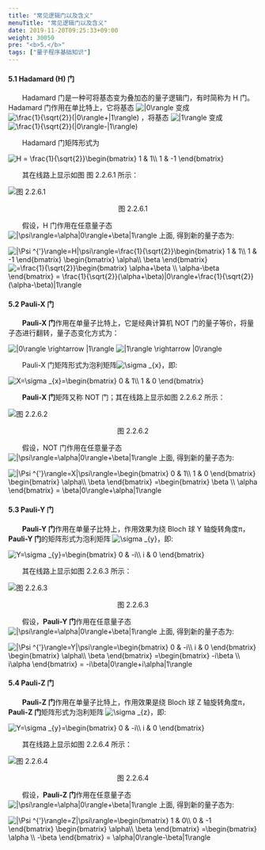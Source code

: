 ```yaml
---
title: "常见逻辑门以及含义"
menuTitle: "常见逻辑门以及含义"
date: 2019-11-20T09:25:33+09:00
weight: 30050
pre: "<b>5.</b>"
tags: ["量子程序基础知识"]
---
```


#### 5.1 Hadamard (H) 门

&emsp;&emsp;Hadamard 门是一种可将基态变为叠加态的量子逻辑门，有时简称为 H 门。Hadamard 门作用在单比特上，它将基态
<img src="https://latex.codecogs.com/gif.latex?\inline&space;\dpi{120}&space;|0\rangle" title="|0\rangle" style="margin: auto; display: inline;"/>
变成
<img src="https://latex.codecogs.com/gif.latex?\inline&space;\dpi{120}&space;\frac{1}{\sqrt{2}}(|0\rangle&plus;|1\rangle)" title="\frac{1}{\sqrt{2}}(|0\rangle+|1\rangle)" style="margin: auto; display: inline;"/>
，将基态
<img src="https://latex.codecogs.com/gif.latex?\inline&space;\dpi{120}&space;|1\rangle" title="|1\rangle" style="margin: auto; display: inline;"/>
变成
<img src="https://latex.codecogs.com/gif.latex?\inline&space;\dpi{120}&space;\frac{1}{\sqrt{2}}(|0\rangle-|1\rangle)" title="\frac{1}{\sqrt{2}}(|0\rangle-|1\rangle)" style="margin: auto; display: inline;"/>

&emsp;&emsp;Hadamard 门矩阵形式为

<img src="https://latex.codecogs.com/gif.latex?\inline&space;\dpi{150}&space;H&space;=&space;\frac{1}{\sqrt{2}}\begin{bmatrix}&space;1&space;&&space;1\\&space;1&space;&&space;-1&space;\end{bmatrix}" title="H = \frac{1}{\sqrt{2}}\begin{bmatrix} 1 & 1\\ 1 & -1 \end{bmatrix}" />

&emsp;&emsp;其在线路上显示如图 图 2.2.6.1 所示：

![图 2.2.6.1](/images/图%202.2.6.1.png)

<div align=center>图 2.2.6.1</div>

&emsp;&emsp;假设，H 门作用在任意量子态
<img src="https://latex.codecogs.com/gif.latex?\inline&space;\dpi{120}&space;|\psi\rangle=\alpha|0\rangle&plus;\beta|1\rangle" title="|\psi\rangle=\alpha|0\rangle+\beta|1\rangle" style="margin: auto; display: inline;"/>
上面, 得到新的量子态为:

<img src="https://latex.codecogs.com/gif.latex?\inline&space;\dpi{150}&space;|\Psi&space;^{'}\rangle=H|\psi\rangle=\frac{1}{\sqrt{2}}\begin{bmatrix}&space;1&space;&&space;1\\&space;1&space;&&space;-1&space;\end{bmatrix}&space;\begin{bmatrix}&space;\alpha\\&space;\beta&space;\end{bmatrix}" title="|\Psi ^{'}\rangle=H|\psi\rangle=\frac{1}{\sqrt{2}}\begin{bmatrix} 1 & 1\\ 1 & -1 \end{bmatrix} \begin{bmatrix} \alpha\\ \beta \end{bmatrix}" />

<img src="https://latex.codecogs.com/gif.latex?\inline&space;\dpi{150}&space;=\frac{1}{\sqrt{2}}\begin{bmatrix}&space;\alpha&plus;\beta&space;\\&space;\alpha-\beta&space;\end{bmatrix}&space;=&space;\frac{1}{\sqrt{2}}(\alpha&plus;\beta)|0\rangle&plus;\frac{1}{\sqrt{2}}(\alpha-\beta)|1\rangle" title="=\frac{1}{\sqrt{2}}\begin{bmatrix} \alpha+\beta \\ \alpha-\beta \end{bmatrix} = \frac{1}{\sqrt{2}}(\alpha+\beta)|0\rangle+\frac{1}{\sqrt{2}}(\alpha-\beta)|1\rangle" />

#### 5.2 Pauli-X 门

&emsp;&emsp;**Pauli-X 门**作用在单量子比特上，它是经典计算机 NOT 门的量子等价，将量子态进行翻转，量子态变化方式为：

<img src="https://latex.codecogs.com/gif.latex?\inline&space;\dpi{150}&space;|0\rangle&space;\rightarrow&space;|1\rangle" title="|0\rangle \rightarrow |1\rangle" />

<img src="https://latex.codecogs.com/gif.latex?\inline&space;\dpi{150}&space;|1\rangle&space;\rightarrow&space;|0\rangle" title="|1\rangle \rightarrow |0\rangle" />

&emsp;&emsp;Pauli-X 门矩阵形式为泡利矩阵<img src="https://latex.codecogs.com/gif.latex?\inline&space;\dpi{120}&space;\sigma&space;_{x}" title="\sigma _{x}" style="margin: auto; display: inline;"/>，即:

<img src="https://latex.codecogs.com/gif.latex?\inline&space;\dpi{150}&space;X=\sigma&space;_{x}=\begin{bmatrix}&space;0&space;&&space;1\\&space;1&space;&&space;0&space;\end{bmatrix}" title="X=\sigma _{x}=\begin{bmatrix} 0 & 1\\ 1 & 0 \end{bmatrix}" />

&emsp;&emsp;**Pauli-X 门**矩阵又称 NOT 门；其在线路上显示如图 2.2.6.2 所示：

![图 2.2.6.2](/images/图%202.2.6.2.png)

<div align=center>图 2.2.6.2</div>

&emsp;&emsp;假设，NOT 门作用在任意量子态 
<img src="https://latex.codecogs.com/gif.latex?\inline&space;\dpi{120}&space;|\psi\rangle=\alpha|0\rangle&plus;\beta|1\rangle" title="|\psi\rangle=\alpha|0\rangle+\beta|1\rangle" style="margin: auto; display: inline;"/>
上面, 得到新的量子态为:

<img src="https://latex.codecogs.com/gif.latex?\inline&space;\dpi{150}&space;|\Psi&space;^{'}\rangle=X|\psi\rangle=\begin{bmatrix}&space;0&space;&&space;1\\&space;1&space;&&space;0&space;\end{bmatrix}&space;\begin{bmatrix}&space;\alpha\\&space;\beta&space;\end{bmatrix}&space;=\begin{bmatrix}&space;\beta&space;\\&space;\alpha&space;\end{bmatrix}&space;=&space;\beta|0\rangle&plus;\alpha|1\rangle" title="|\Psi ^{'}\rangle=X|\psi\rangle=\begin{bmatrix} 0 & 1\\ 1 & 0 \end{bmatrix} \begin{bmatrix} \alpha\\ \beta \end{bmatrix} =\begin{bmatrix} \beta \\ \alpha \end{bmatrix} = \beta|0\rangle+\alpha|1\rangle" />

#### 5.3 Pauli-Y 门

&emsp;&emsp;**Pauli-Y 门**作用在单量子比特上，作用效果为绕 Bloch 球 Y 轴旋转角度π，**Pauli-Y 门**的矩阵形式为泡利矩阵
<img src="https://latex.codecogs.com/gif.latex?\inline&space;\dpi{120}&space;\sigma&space;_{y}" title="\sigma _{y}" style="margin: auto; display: inline;"/>，即:

<img src="https://latex.codecogs.com/gif.latex?\inline&space;\dpi{150}&space;Y=\sigma&space;_{y}=\begin{bmatrix}&space;0&space;&&space;-i\\&space;i&space;&&space;0&space;\end{bmatrix}" title="Y=\sigma _{y}=\begin{bmatrix} 0 & -i\\ i & 0 \end{bmatrix}" />

&emsp;&emsp;其在线路上显示如图 2.2.6.3 所示：

![图 2.2.6.3](/images/图%202.2.6.3.png)

<div align=center>图 2.2.6.3</div>

&emsp;&emsp;假设，**Pauli-Y 门**作用在任意量子态
<img src="https://latex.codecogs.com/gif.latex?\inline&space;\dpi{120}&space;|\psi\rangle=\alpha|0\rangle&plus;\beta|1\rangle" title="|\psi\rangle=\alpha|0\rangle+\beta|1\rangle" style="margin: auto; display: inline;"/>
上面, 得到新的量子态为:

<img src="https://latex.codecogs.com/gif.latex?\inline&space;\dpi{150}&space;|\Psi&space;^{'}\rangle=Y|\psi\rangle=\begin{bmatrix}&space;0&space;&&space;-i\\&space;i&space;&&space;0&space;\end{bmatrix}&space;\begin{bmatrix}&space;\alpha\\&space;\beta&space;\end{bmatrix}&space;=\begin{bmatrix}&space;-i\beta&space;\\&space;i\alpha&space;\end{bmatrix}&space;=&space;-i\beta|0\rangle&plus;i\alpha|1\rangle" title="|\Psi ^{'}\rangle=Y|\psi\rangle=\begin{bmatrix} 0 & -i\\ i & 0 \end{bmatrix} \begin{bmatrix} \alpha\\ \beta \end{bmatrix} =\begin{bmatrix} -i\beta \\ i\alpha \end{bmatrix} = -i\beta|0\rangle+i\alpha|1\rangle" />

#### 5.4 Pauli-Z 门

&emsp;&emsp;**Pauli-Z 门**作用在单量子比特上，作用效果是绕 Bloch 球 Z 轴旋转角度π，**Pauli-Z 门**矩阵形式为泡利矩阵
<img src="https://latex.codecogs.com/gif.latex?\inline&space;\dpi{120}&space;\sigma&space;_{z}" title="\sigma _{z}" style="margin: auto; display: inline;"/>，即:

<img src="https://latex.codecogs.com/gif.latex?\inline&space;\dpi{150}&space;Z=\sigma&space;_{z}=\begin{bmatrix}&space;1&space;&&space;0\\&space;0&space;&&space;-1&space;\end{bmatrix}" title="Y=\sigma _{y}=\begin{bmatrix} 0 & -i\\ i & 0 \end{bmatrix}" />

&emsp;&emsp;其在线路上显示如图 2.2.6.4 所示：

![图 2.2.6.4](/images/图%202.2.6.4.png)

<div align=center>图 2.2.6.4</div>

&emsp;&emsp;假设，**Pauli-Z 门**作用在任意量子态
<img src="https://latex.codecogs.com/gif.latex?\inline&space;\dpi{120}&space;|\psi\rangle=\alpha|0\rangle&plus;\beta|1\rangle" title="|\psi\rangle=\alpha|0\rangle+\beta|1\rangle" style="margin: auto; display: inline;"/>
上面, 得到新的量子态为:

<img src="https://latex.codecogs.com/gif.latex?\inline&space;\dpi{150}&space;|\Psi&space;^{'}\rangle=Z|\psi\rangle=\begin{bmatrix}&space;1&space;&&space;0\\&space;0&space;&&space;-1&space;\end{bmatrix}&space;\begin{bmatrix}&space;\alpha\\&space;\beta&space;\end{bmatrix}&space;=\begin{bmatrix}&space;\alpha&space;\\&space;-\beta&space;\end{bmatrix}&space;=&space;\alpha|0\rangle-\beta|1\rangle" title="|\Psi ^{'}\rangle=Z|\psi\rangle=\begin{bmatrix} 1 & 0\\ 0 & -1 \end{bmatrix} \begin{bmatrix} \alpha\\ \beta \end{bmatrix} =\begin{bmatrix} \alpha \\ -\beta \end{bmatrix} = \alpha|0\rangle-\beta|1\rangle" />